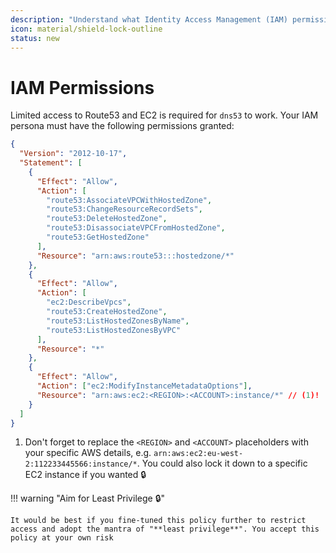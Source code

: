 ```yaml
---
description: "Understand what Identity Access Management (IAM) permissions are needed for dns53 to run"
icon: material/shield-lock-outline
status: new
---
```


# IAM Permissions

Limited access to Route53 and EC2 is required for `dns53` to work. Your IAM persona must have the following permissions granted:

```json
{
  "Version": "2012-10-17",
  "Statement": [
    {
      "Effect": "Allow",
      "Action": [
        "route53:AssociateVPCWithHostedZone",
        "route53:ChangeResourceRecordSets",
        "route53:DeleteHostedZone",
        "route53:DisassociateVPCFromHostedZone",
        "route53:GetHostedZone"
      ],
      "Resource": "arn:aws:route53:::hostedzone/*"
    },
    {
      "Effect": "Allow",
      "Action": [
        "ec2:DescribeVpcs",
        "route53:CreateHostedZone",
        "route53:ListHostedZonesByName",
        "route53:ListHostedZonesByVPC"
      ],
      "Resource": "*"
    },
    {
      "Effect": "Allow",
      "Action": ["ec2:ModifyInstanceMetadataOptions"],
      "Resource": "arn:aws:ec2:<REGION>:<ACCOUNT>:instance/*" // (1)!
    }
  ]
}
```

1. Don't forget to replace the `<REGION>` and `<ACCOUNT>` placeholders with your specific AWS details, e.g. `arn:aws:ec2:eu-west-2:112233445566:instance/*`. You could also lock it down to a specific EC2 instance if you wanted :lock:

!!! warning "Aim for Least Privilege :lock:"

    It would be best if you fine-tuned this policy further to restrict access and adopt the mantra of "**least privilege**". You accept this policy at your own risk
